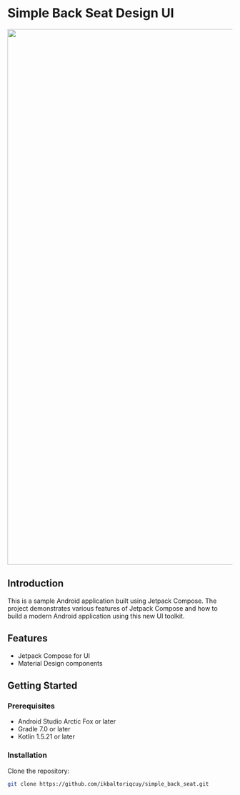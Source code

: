 # Simple Back Seat Design UI


<Img src="https://github.com/ikbaltoriqcuy/simple_back_seat/assets/55827878/e1336334-fa88-4868-9476-6854165b0bae" width ="1200" />

## Introduction

This is a sample Android application built using Jetpack Compose. The project demonstrates various features of Jetpack Compose and how to build a modern Android application using this new UI toolkit.

## Features

- Jetpack Compose for UI
- Material Design components

## Getting Started

### Prerequisites

- Android Studio Arctic Fox or later
- Gradle 7.0 or later
- Kotlin 1.5.21 or later

### Installation

Clone the repository:

```sh
git clone https://github.com/ikbaltoriqcuy/simple_back_seat.git

